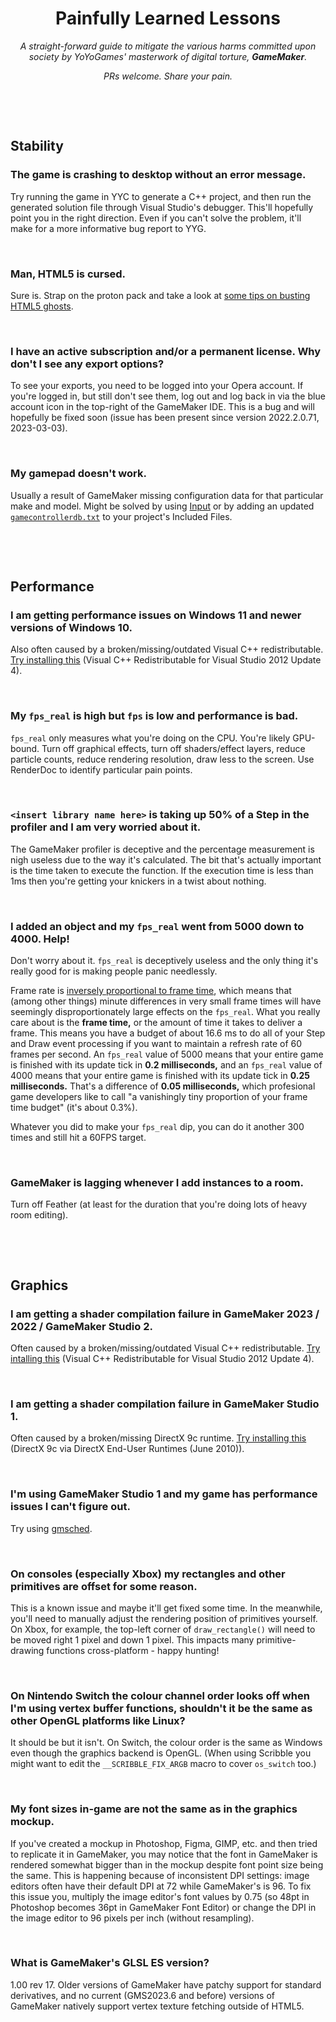 <h1 align="center">Painfully Learned Lessons</h1>

<p align="center"><i>A straight-forward guide to mitigate the various harms committed upon society by YoYoGames' masterwork of digital torture, <b>GameMaker</b>.</i></p>

<p align="center"><i>PRs welcome. Share your pain.</i></p>

&nbsp;

&nbsp;

## Stability

### The game is crashing to desktop without an error message.

Try running the game in YYC to generate a C++ project, and then run the generated solution file through Visual Studio's debugger. This'll hopefully point you in the right direction. Even if you can't solve the problem, it'll make for a more informative bug report to YYG.

&nbsp;

### Man, HTML5 is cursed.

Sure is. Strap on the proton pack and take a look at [some tips on busting HTML5 ghosts](https://github.com/JujuAdams/painfully-learned-lessons/blob/main/HTML5.md).

&nbsp;

### I have an active subscription and/or a permanent license. Why don't I see any export options?

To see your exports, you need to be logged into your Opera account. If you're logged in, but still don't see them, log out and log back in via the blue account icon in the top-right of the GameMaker IDE. This is a bug and will hopefully be fixed soon (issue has been present since version 2022.2.0.71, 2023-03-03).

&nbsp;

### My gamepad doesn't work.

Usually a result of GameMaker missing configuration data for that particular make and model. Might be solved by using [Input](https://github.com/jujuadams/input) or by adding an updated [`gamecontrollerdb.txt`](https://github.com/JujuAdams/Input/blob/master/datafiles/sdl2.txt) to your project's Included Files.

&nbsp;

&nbsp;

## Performance

### I am getting performance issues on Windows 11 and newer versions of Windows 10.
Also often caused by a broken/missing/outdated Visual C++ redistributable. [Try installing this](https://www.microsoft.com/en-us/download/details.aspx?id=30679) (Visual C++ Redistributable for Visual Studio 2012 Update 4).

&nbsp;

### My `fps_real` is high but `fps` is low and performance is bad.
`fps_real` only measures what you're doing on the CPU. You're likely GPU-bound. Turn off graphical effects, turn off shaders/effect layers, reduce particle counts, reduce rendering resolution, draw less to the screen. Use RenderDoc to identify particular pain points.

&nbsp;

### `<insert library name here>` is taking up 50% of a Step in the profiler and I am very worried about it.
The GameMaker profiler is deceptive and the percentage measurement is nigh useless due to the way it's calculated. The bit that's actually important is the time taken to execute the function. If the execution time is less than 1ms then you're getting your knickers in a twist about nothing.

&nbsp;

### I added an object and my `fps_real` went from 5000 down to 4000. Help!

Don't worry about it. `fps_real` is deceptively useless and the only thing it's really good for is making people panic needlessly.

Frame rate is [inversely proportional to frame time](https://www.desmos.com/calculator/d4hvus9oys), which means that (among other things) minute differences in very small frame times will have seemingly disproportionately large effects on the `fps_real`. What you really care about is the **frame time,** or the amount of time it takes to deliver a frame. This means you have a budget of about 16.6 ms to do all of your Step and Draw event processing if you want to maintain a refresh rate of 60 frames per second. An `fps_real` value of 5000 means that your entire game is finished with its update tick in **0.2 milliseconds,** and an `fps_real` value of 4000 means that your entire game is finished with its update tick in **0.25 milliseconds.** That's a difference of **0.05 milliseconds,** which profesional game developers like to call "a vanishingly tiny proportion of your frame time budget" (it's about 0.3%).

Whatever you did to make your `fps_real` dip, you can do it another 300 times and still hit a 60FPS target.

&nbsp;

### GameMaker is lagging whenever I add instances to a room.

Turn off Feather (at least for the duration that you're doing lots of heavy room editing).

&nbsp;

&nbsp;

## Graphics

### I am getting a shader compilation failure in GameMaker 2023 / 2022 / GameMaker Studio 2.
Often caused by a broken/missing/outdated Visual C++ redistributable. [Try intalling this](https://www.microsoft.com/en-us/download/details.aspx?id=30679) (Visual C++ Redistributable for Visual Studio 2012 Update 4).

&nbsp;

### I am getting a shader compilation failure in GameMaker Studio 1.
Often caused by a broken/missing DirectX 9c runtime. [Try installing this](https://www.microsoft.com/en-gb/download/details.aspx?id=8109) (DirectX 9c via DirectX End-User Runtimes (June 2010)).

&nbsp;

### I'm using GameMaker Studio 1 and my game has performance issues I can't figure out.

Try using [gmsched](https://github.com/skyfloogle/gmsched).

&nbsp;

### On consoles (especially Xbox) my rectangles and other primitives are offset for some reason.

This is a known issue and maybe it'll get fixed some time. In the meanwhile, you'll need to manually adjust the rendering position of primitives yourself. On Xbox, for example, the top-left corner of `draw_rectangle()` will need to be moved right 1 pixel and down 1 pixel. This impacts many primitive-drawing functions cross-platform - happy hunting!

&nbsp;

### On Nintendo Switch the colour channel order looks off when I'm using vertex buffer functions, shouldn't it be the same as other OpenGL platforms like Linux?

It should be but it isn't. On Switch, the colour order is the same as Windows even though the graphics backend is OpenGL. (When using Scribble you might want to edit the `__SCRIBBLE_FIX_ARGB` macro to cover `os_switch` too.)

&nbsp;

### My font sizes in-game are not the same as in the graphics mockup.

If you've created a mockup in Photoshop, Figma, GIMP, etc. and then tried to replicate it in GameMaker, you may notice that the font in GameMaker is rendered somewhat bigger than in the mockup despite font point size being the same. This is happening because of inconsistent DPI settings: image editors often have their default DPI at 72 while GameMaker's is 96. To fix this issue you, multiply the image editor's font values by 0.75 (so 48pt in Photoshop becomes 36pt in GameMaker Font Editor) or change the DPI in the image editor to 96 pixels per inch (without resampling).

&nbsp;

### What is GameMaker's GLSL ES version?
1.00 rev 17. Older versions of GameMaker have patchy support for standard derivatives, and no current (GMS2023.6 and before) versions of GameMaker natively support vertex texture fetching outside of HTML5.

&nbsp;
